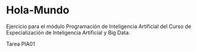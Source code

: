 # Hola-Mundo
Ejercicio para el módulo Programación de Inteligencia Artificial del Curso de Especialización de Inteligencia Artificial y Big Data.

Tarea PIA01
